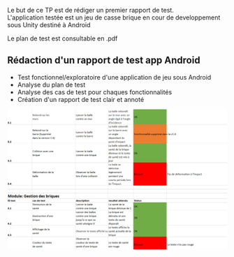 Le but de ce TP est de rédiger un premier rapport de test.<br/>
L'application testée est un jeu de casse brique en cour de developpement sous Unity destiné à Android

Le plan de test est consultable en .pdf

## Rédaction d'un rapport de test app Android 
 - Test fonctionnel/exploratoire d'une application de jeu sous Android
 - Analyse du plan de test
 - Analyse des cas de test pour chaques fonctionnalités
 - Création d'un rapport de test clair et annoté

![test](rapportv6.1.png)
